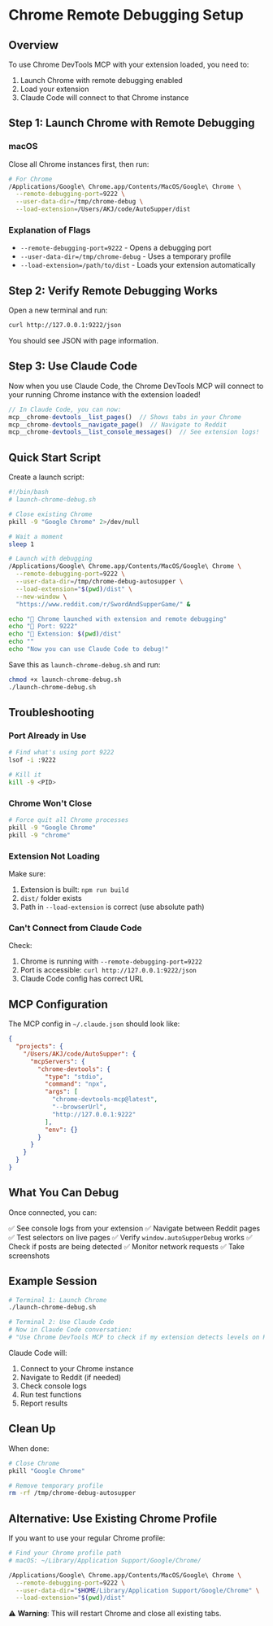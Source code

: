 # Chrome Remote Debugging Setup

## Overview

To use Chrome DevTools MCP with your extension loaded, you need to:
1. Launch Chrome with remote debugging enabled
2. Load your extension
3. Claude Code will connect to that Chrome instance

## Step 1: Launch Chrome with Remote Debugging

### macOS

Close all Chrome instances first, then run:

```bash
# For Chrome
/Applications/Google\ Chrome.app/Contents/MacOS/Google\ Chrome \
  --remote-debugging-port=9222 \
  --user-data-dir=/tmp/chrome-debug \
  --load-extension=/Users/AKJ/code/AutoSupper/dist
```

### Explanation of Flags

- `--remote-debugging-port=9222` - Opens a debugging port
- `--user-data-dir=/tmp/chrome-debug` - Uses a temporary profile
- `--load-extension=/path/to/dist` - Loads your extension automatically

## Step 2: Verify Remote Debugging Works

Open a new terminal and run:

```bash
curl http://127.0.0.1:9222/json
```

You should see JSON with page information.

## Step 3: Use Claude Code

Now when you use Claude Code, the Chrome DevTools MCP will connect to your running Chrome instance with the extension loaded!

```javascript
// In Claude Code, you can now:
mcp__chrome-devtools__list_pages()  // Shows tabs in your Chrome
mcp__chrome-devtools__navigate_page()  // Navigate to Reddit
mcp__chrome-devtools__list_console_messages()  // See extension logs!
```

## Quick Start Script

Create a launch script:

```bash
#!/bin/bash
# launch-chrome-debug.sh

# Close existing Chrome
pkill -9 "Google Chrome" 2>/dev/null

# Wait a moment
sleep 1

# Launch with debugging
/Applications/Google\ Chrome.app/Contents/MacOS/Google\ Chrome \
  --remote-debugging-port=9222 \
  --user-data-dir=/tmp/chrome-debug-autosupper \
  --load-extension="$(pwd)/dist" \
  --new-window \
  "https://www.reddit.com/r/SwordAndSupperGame/" &

echo "🚀 Chrome launched with extension and remote debugging"
echo "📍 Port: 9222"
echo "🔗 Extension: $(pwd)/dist"
echo ""
echo "Now you can use Claude Code to debug!"
```

Save this as `launch-chrome-debug.sh` and run:

```bash
chmod +x launch-chrome-debug.sh
./launch-chrome-debug.sh
```

## Troubleshooting

### Port Already in Use

```bash
# Find what's using port 9222
lsof -i :9222

# Kill it
kill -9 <PID>
```

### Chrome Won't Close

```bash
# Force quit all Chrome processes
pkill -9 "Google Chrome"
pkill -9 "chrome"
```

### Extension Not Loading

Make sure:
1. Extension is built: `npm run build`
2. `dist/` folder exists
3. Path in `--load-extension` is correct (use absolute path)

### Can't Connect from Claude Code

Check:
1. Chrome is running with `--remote-debugging-port=9222`
2. Port is accessible: `curl http://127.0.0.1:9222/json`
3. Claude Code config has correct URL

## MCP Configuration

The MCP config in `~/.claude.json` should look like:

```json
{
  "projects": {
    "/Users/AKJ/code/AutoSupper": {
      "mcpServers": {
        "chrome-devtools": {
          "type": "stdio",
          "command": "npx",
          "args": [
            "chrome-devtools-mcp@latest",
            "--browserUrl",
            "http://127.0.0.1:9222"
          ],
          "env": {}
        }
      }
    }
  }
}
```

## What You Can Debug

Once connected, you can:

✅ See console logs from your extension
✅ Navigate between Reddit pages
✅ Test selectors on live pages
✅ Verify `window.autoSupperDebug` works
✅ Check if posts are being detected
✅ Monitor network requests
✅ Take screenshots

## Example Session

```bash
# Terminal 1: Launch Chrome
./launch-chrome-debug.sh

# Terminal 2: Use Claude Code
# Now in Claude Code conversation:
# "Use Chrome DevTools MCP to check if my extension detects levels on Reddit"
```

Claude Code will:
1. Connect to your Chrome instance
2. Navigate to Reddit (if needed)
3. Check console logs
4. Run test functions
5. Report results

## Clean Up

When done:

```bash
# Close Chrome
pkill "Google Chrome"

# Remove temporary profile
rm -rf /tmp/chrome-debug-autosupper
```

## Alternative: Use Existing Chrome Profile

If you want to use your regular Chrome profile:

```bash
# Find your Chrome profile path
# macOS: ~/Library/Application Support/Google/Chrome/

/Applications/Google\ Chrome.app/Contents/MacOS/Google\ Chrome \
  --remote-debugging-port=9222 \
  --user-data-dir="$HOME/Library/Application Support/Google/Chrome" \
  --load-extension="$(pwd)/dist"
```

⚠️ **Warning**: This will restart Chrome and close all existing tabs.
